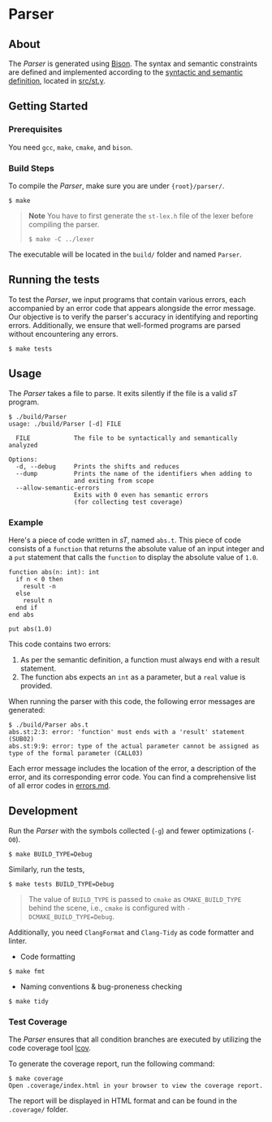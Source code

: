 # Parser

## About

The _Parser_ is generated using [Bison](https://www.gnu.org/software/bison/manual/). The syntax and semantic constraints are defined and implemented according to the [syntactic and semantic definition](syntactic_and_semantic_definition.md), located in [src/st.y](src/st.y).

## Getting Started

### Prerequisites

You need `gcc`, `make`, `cmake`, and `bison`.

### Build Steps

To compile the _Parser_, make sure you are under `{root}/parser/`.

```shell
$ make
```

> **Note**
> You have to first generate the `st-lex.h` file of the lexer before compiling the parser.
> ```shell
> $ make -C ../lexer
> ```

The executable will be located in the `build/` folder and named `Parser`.

## Running the tests

To test the _Parser_, we input programs that contain various errors, each accompanied by an error code that appears alongside the error message.
Our objective is to verify the parser's accuracy in identifying and reporting errors. Additionally, we ensure that well-formed programs are parsed without encountering any errors.

```
$ make tests
```

## Usage

The _Parser_ takes a file to parse. It exits silently if the file is a valid _sT_ program.

```
$ ./build/Parser
usage: ./build/Parser [-d] FILE

  FILE            The file to be syntactically and semantically analyzed

Options:
  -d, --debug     Prints the shifts and reduces
  --dump          Prints the name of the identifiers when adding to
                  and exiting from scope
  --allow-semantic-errors
                  Exits with 0 even has semantic errors
                  (for collecting test coverage)
```

### Example

Here's a piece of code written in _sT_, named `abs.t`. This piece of code consists of a `function` that returns the absolute value of an input integer and a `put` statement that calls the `function` to display the absolute value of `1.0`.

```Turing
function abs(n: int): int
  if n < 0 then
    result -n
  else
    result n
  end if
end abs

put abs(1.0)
```

This code contains two errors:
1. As per the semantic definition, a function must always end with a result statement.
2. The function abs expects an `int` as a parameter, but a `real` value is provided.

When running the parser with this code, the following error messages are generated:

```shell
$ ./build/Parser abs.t
abs.st:2:3: error: 'function' must ends with a 'result' statement (SUB02)
abs.st:9:9: error: type of the actual parameter cannot be assigned as type of the formal parameter (CALL03)
```

Each error message includes the location of the error, a description of the error, and its corresponding error code.
You can find a comprehensive list of all error codes in [errors.md](errors.md).

## Development

Run the _Parser_ with the symbols collected (`-g`) and fewer optimizations (`-O0`).

```
$ make BUILD_TYPE=Debug
```

Similarly, run the tests,

```
$ make tests BUILD_TYPE=Debug
```

> The value of `BUILD_TYPE` is passed to `cmake` as `CMAKE_BUILD_TYPE` behind the scene, i.e., `cmake` is configured with `-DCMAKE_BUILD_TYPE=Debug`.

Additionally, you need `ClangFormat` and `Clang-Tidy` as code formatter and linter.

- Code formatting

```
$ make fmt
```

- Naming conventions & bug-proneness checking

```
$ make tidy
```

### Test Coverage

The _Parser_ ensures that all condition branches are executed by utilizing the code coverage tool [lcov](https://github.com/linux-test-project/lcov).

To generate the coverage report, run the following command:

```shell
$ make coverage
Open .coverage/index.html in your browser to view the coverage report.
```

The report will be displayed in HTML format and can be found in the `.coverage/` folder.
